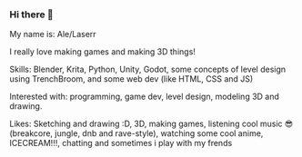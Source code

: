 ### Hi there 👋

My name is: Ale/Laserr

I really love making games and making 3D things!


Skills: Blender, Krita, Python, Unity, Godot, some concepts of level design using TrenchBroom, and some web dev (like HTML, CSS and JS)

Interested with: programming, game dev, level design, modeling 3D and drawing.

Likes: Sketching and drawing :D, 3D, making games, listening cool music 😎 (breakcore, jungle, dnb and rave-style), watching some cool anime, ICECREAM!!!, chatting and sometimes i play with my frends 



